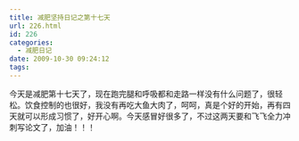 ```yaml
---
title: 减肥坚持日记之第十七天
url: 226.html
id: 226
categories:
  - 减肥日记
date: 2009-10-30 09:24:12
tags:
---
```


今天是减肥第十七天了，现在跑完腿和呼吸都和走路一样没有什么问题了，很轻松。饮食控制的也很好，我没有再吃大鱼大肉了，呵呵，真是个好的开始，再有四天就可以形成习惯了，好开心啊。今天感冒好很多了，不过这两天要和飞飞全力冲刺写论文了，加油！！！